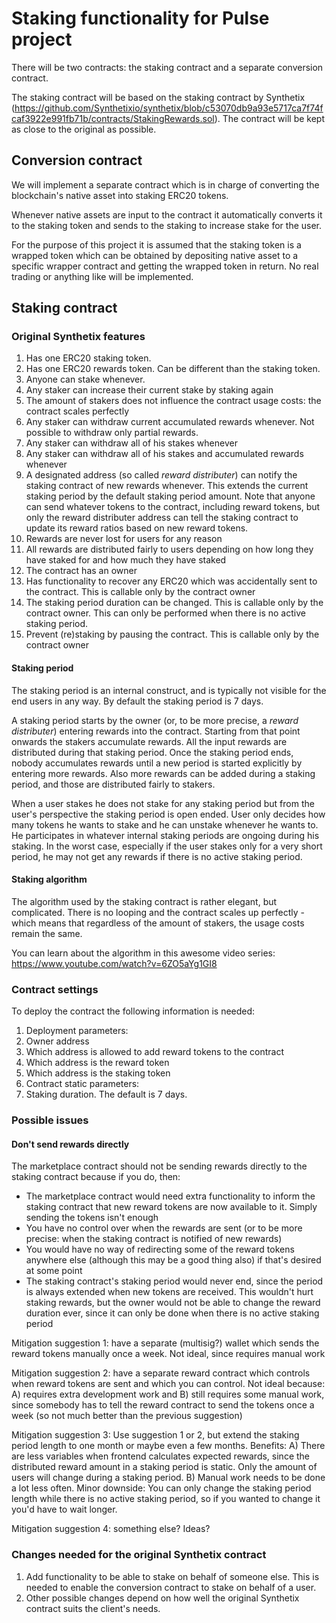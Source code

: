 # Staking functionality for Pulse project

There will be two contracts: the staking contract and a separate conversion contract.

The staking contract will be based on the staking contract by Synthetix (https://github.com/Synthetixio/synthetix/blob/c53070db9a93e5717ca7f74fcaf3922e991fb71b/contracts/StakingRewards.sol). The contract will be kept as close to the original as possible.

## Conversion contract

We will implement a separate contract which is in charge of converting the blockchain's native asset into staking ERC20 tokens.

Whenever native assets are input to the contract it automatically converts it to the staking token and sends to the staking to increase stake for the user.

For the purpose of this project it is assumed that the staking token is a wrapped token which can be obtained by depositing native asset to a specific wrapper contract and getting the wrapped token in return. No real trading or anything like will be implemented.

## Staking contract

### Original Synthetix features 

1. Has one ERC20 staking token.
1. Has one ERC20 rewards token. Can be different than the staking token.
1. Anyone can stake whenever.
1. Any staker can increase their current stake by staking again
1. The amount of stakers does not influence the contract usage costs: the contract scales perfectly
1. Any staker can withdraw current accumulated rewards whenever. Not possible to withdraw only partial rewards.
1. Any staker can withdraw all of his stakes whenever
1. Any staker can withdraw all of his stakes and accumulated rewards whenever
1. A designated address (so called *reward distributer*) can notify the staking contract of new rewards whenever. This extends the current staking period by the default staking period amount. Note that anyone can send whatever tokens to the contract, including reward tokens, but only the reward distributer address can tell the staking contract to update its reward ratios based on new reward tokens.
1. Rewards are never lost for users for any reason
1. All rewards are distributed fairly to users depending on how long they have staked for and how much they have staked
1. The contract has an owner
1. Has functionality to recover any ERC20 which was accidentally sent to the contract. This is callable only by the contract owner
1. The staking period duration can be changed. This is callable only by the contract owner. This can only be performed when there is no active staking period.
1. Prevent (re)staking by pausing the contract. This is callable only by the contract owner

#### Staking period

The staking period is an internal construct, and is typically not visible for the end users in any way. By default the staking period is 7 days.

A staking period starts by the owner (or, to be more precise, a *reward distributer*) entering rewards into the contract. Starting from that point onwards the stakers accumulate rewards. All the input rewards are distributed during that staking period. Once the staking period ends, nobody accumulates rewards until a new period is started explicitly by entering more rewards. Also more rewards can be added during a staking period, and those are distributed fairly to stakers.

When a user stakes he does not stake for any staking period but from the user's perspective the staking period is open ended. User only decides how many tokens he wants to stake and he can unstake whenever he wants to. He participates in whatever internal staking periods are ongoing during his staking. In the worst case, especially if the user stakes only for a very short period, he may not get any rewards if there is no active staking period.

#### Staking algorithm

The algorithm used by the staking contract is rather elegant, but complicated. There is no looping and the contract scales up perfectly - which means that regardless of the amount of stakers, the usage costs remain the same.

You can learn about the algorithm in this awesome video series: https://www.youtube.com/watch?v=6ZO5aYg1GI8 

### Contract settings

To deploy the contract the following information is needed:
1. Deployment parameters:
  1. Owner address
  1. Which address is allowed to add reward tokens to the contract
  1. Which address is the reward token
  1. Which address is the staking token
1. Contract static parameters:
  1. Staking duration. The default is 7 days. 

### Possible issues

#### Don't send rewards directly

The marketplace contract should not be sending rewards directly to the staking contract because if you do, then:
- The marketplace contract would need extra functionality to inform the staking contract that new reward tokens are now available to it. Simply sending the tokens isn't enough
- You have no control over when the rewards are sent (or to be more precise: when the staking contract is notified of new rewards)
- You would have no way of redirecting some of the reward tokens anywhere else (although this may be a good thing also) if that's desired at some point
- The staking contract's staking period would never end, since the period is always extended when new tokens are received. This wouldn't hurt staking rewards, but the owner would not be able to change the reward duration ever, since it can only be done when there is no active staking period

Mitigation suggestion 1: have a separate (multisig?) wallet which sends the reward tokens manually once a week. Not ideal, since requires manual work

Mitigation suggestion 2: have a separate reward contract which controls when reward tokens are sent and which you can control. Not ideal because: A) requires extra development work and B) still requires some manual work, since somebody has to tell the reward contract to send the tokens once a week (so not much better than the previous suggestion)

Mitigation suggestion 3: Use suggestion 1 or 2, but extend the staking period length to one month or maybe even a few months. Benefits: A) There are less variables when frontend calculates expected rewards, since the distributed reward amount in a staking period is static. Only the amount of users will change during a staking period. B) Manual work needs to be done a lot less often. Minor downside: You can only change the staking period length while there is no active staking period, so if you wanted to change it you'd have to wait longer.
  
Mitigation suggestion 4: something else? Ideas?

### Changes needed for the original Synthetix contract

1. Add functionality to be able to stake on behalf of someone else. This is needed to enable the conversion contract to stake on behalf of a user.
1. Other possible changes depend on how well the original Synthetix contract suits the client's needs.



